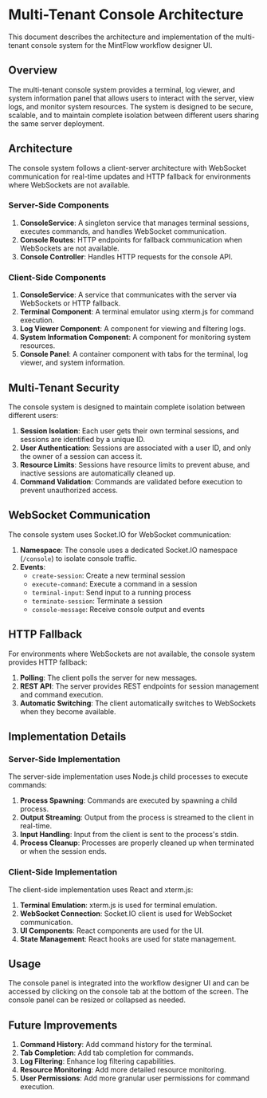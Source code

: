 # Multi-Tenant Console Architecture

This document describes the architecture and implementation of the multi-tenant console system for the MintFlow workflow designer UI.

## Overview

The multi-tenant console system provides a terminal, log viewer, and system information panel that allows users to interact with the server, view logs, and monitor system resources. The system is designed to be secure, scalable, and to maintain complete isolation between different users sharing the same server deployment.

## Architecture

The console system follows a client-server architecture with WebSocket communication for real-time updates and HTTP fallback for environments where WebSockets are not available.

### Server-Side Components

1. **ConsoleService**: A singleton service that manages terminal sessions, executes commands, and handles WebSocket communication.
2. **Console Routes**: HTTP endpoints for fallback communication when WebSockets are not available.
3. **Console Controller**: Handles HTTP requests for the console API.

### Client-Side Components

1. **ConsoleService**: A service that communicates with the server via WebSockets or HTTP fallback.
2. **Terminal Component**: A terminal emulator using xterm.js for command execution.
3. **Log Viewer Component**: A component for viewing and filtering logs.
4. **System Information Component**: A component for monitoring system resources.
5. **Console Panel**: A container component with tabs for the terminal, log viewer, and system information.

## Multi-Tenant Security

The console system is designed to maintain complete isolation between different users:

1. **Session Isolation**: Each user gets their own terminal sessions, and sessions are identified by a unique ID.
2. **User Authentication**: Sessions are associated with a user ID, and only the owner of a session can access it.
3. **Resource Limits**: Sessions have resource limits to prevent abuse, and inactive sessions are automatically cleaned up.
4. **Command Validation**: Commands are validated before execution to prevent unauthorized access.

## WebSocket Communication

The console system uses Socket.IO for WebSocket communication:

1. **Namespace**: The console uses a dedicated Socket.IO namespace (`/console`) to isolate console traffic.
2. **Events**:
   - `create-session`: Create a new terminal session
   - `execute-command`: Execute a command in a session
   - `terminal-input`: Send input to a running process
   - `terminate-session`: Terminate a session
   - `console-message`: Receive console output and events

## HTTP Fallback

For environments where WebSockets are not available, the console system provides HTTP fallback:

1. **Polling**: The client polls the server for new messages.
2. **REST API**: The server provides REST endpoints for session management and command execution.
3. **Automatic Switching**: The client automatically switches to WebSockets when they become available.

## Implementation Details

### Server-Side Implementation

The server-side implementation uses Node.js child processes to execute commands:

1. **Process Spawning**: Commands are executed by spawning a child process.
2. **Output Streaming**: Output from the process is streamed to the client in real-time.
3. **Input Handling**: Input from the client is sent to the process's stdin.
4. **Process Cleanup**: Processes are properly cleaned up when terminated or when the session ends.

### Client-Side Implementation

The client-side implementation uses React and xterm.js:

1. **Terminal Emulation**: xterm.js is used for terminal emulation.
2. **WebSocket Connection**: Socket.IO client is used for WebSocket communication.
3. **UI Components**: React components are used for the UI.
4. **State Management**: React hooks are used for state management.

## Usage

The console panel is integrated into the workflow designer UI and can be accessed by clicking on the console tab at the bottom of the screen. The console panel can be resized or collapsed as needed.

## Future Improvements

1. **Command History**: Add command history for the terminal.
2. **Tab Completion**: Add tab completion for commands.
3. **Log Filtering**: Enhance log filtering capabilities.
4. **Resource Monitoring**: Add more detailed resource monitoring.
5. **User Permissions**: Add more granular user permissions for command execution.
